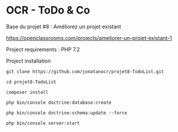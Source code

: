 OCR - ToDo & Co
========

Base du projet #8 : Améliorez un projet existant

https://openclassrooms.com/projects/ameliorer-un-projet-existant-1

Project requirements :
PHP 7.2


Project installation
```
git clone https://github.com/jonatanocr/projet8-TodoList.git
          
cd projet8-TodoList

composer install

php bin/console doctrine:database:create

php bin/console doctrine:schema:update --force

php bin/console server:start
```
